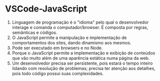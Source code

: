 # VSCode-JavaScript
1) Linguagem de programação é o "idioma" pelo qual o desenvolvedor
interage e comanda o computador/browser. É composta por regras,
semânticas e códigos.
2) O JavaScript permite a manipulação e implementação de comportamentos
dos sites, dando dinamismo aos mesmos.
3) Pode ser executado em browsers e no Node.
4) Porque o JavaScript permite a implementação e exibição de conteúdos 
que vão muito além de uma aparência estática numa página da web.
5) Um desenvolvedor precisa ser persistente, pois estará o tempo inteiro 
lidando com resolução de problemas; precisa ter atenção aos detalhes, 
pois todo código possui suas complexidades.

